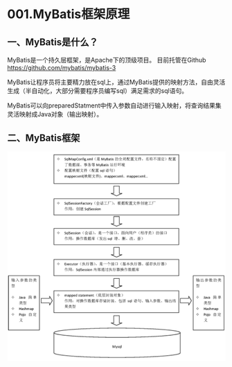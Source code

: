 # 001.MyBatis框架原理

## 一、MyBatis是什么？

MyBatis是一个持久层框架，是Apache下的顶级项目。
目前托管在Github https://github.com/mybatis/mybatis-3

MyBatis让程序员将主要精力放在sql上，通过MyBatis提供的映射方法，自由灵活生成（半自动化，大部分需要程序员编写sql）满足需求的sql语句。

MyBatis可以向preparedStatment中传入参数自动进行输入映射，将查询结果集灵活映射成Java对象（输出映射）。

## 二、MyBatis框架

![](../imgs/001.MyBatis框架原理/001.png)